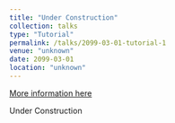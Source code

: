 ```yaml
---
title: "Under Construction"
collection: talks
type: "Tutorial"
permalink: /talks/2099-03-01-tutorial-1
venue: "unknown"
date: 2099-03-01
location: "unknown"
---
```


[More information here](http://exampleurl.com)

Under Construction
